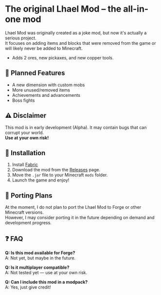 # The original Lhael Mod – the all-in-one mod

Lhael Mod was originally created as a joke mod, but now it's actually a serious project.  
It focuses on adding items and blocks that were removed from the game or will likely never be added to Minecraft.

- Adds 2 ores, new pickaxes, and new copper tools.

## 🔮 Planned Features

- A new dimension with custom mobs
- More unused/removed items
- Achievements and advancements
- Boss fights

## ⚠️ Disclaimer

This mod is in early development (Alpha). It may contain bugs that can corrupt your world.  
**Use at your own risk!**

## 🔧 Installation

1. Install [Fabric](https://fabricmc.net/)
2. Download the mod from the [Releases]([https://github.com/davialmeida04/seurepo/releases](https://github.com/davialmeida04/Lhael_Mod/releases)) page.
3. Move the `.jar` file to your Minecraft `mods` folder.
4. Launch the game and enjoy!

## 🔄 Porting Plans

At the moment, I do not plan to port the Lhael Mod to Forge or other Minecraft versions.  
However, I may consider porting it in the future depending on demand and development progress.

## ❓ FAQ

**Q: Is this mod available for Forge?**  
A: Not yet, but maybe in the future.

**Q: Is it multiplayer compatible?**  
A: Not tested yet — use at your own risk.

**Q: Can I include this mod in a modpack?**  
A: Yes, just give credit!
